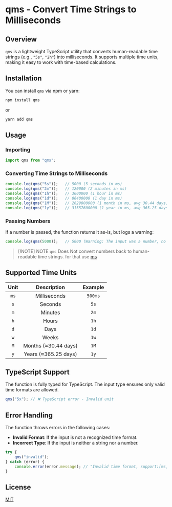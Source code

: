 # qms - Convert Time Strings to Milliseconds

## Overview

`qms` is a lightweight TypeScript utility that converts human-readable time strings (e.g., `"5s"`, `"2h"`) into milliseconds. It supports multiple time units, making it easy to work with time-based calculations.

## Installation

You can install `qms` via npm or yarn:

```sh
npm install qms
```

or

```sh
yarn add qms
```

## Usage

### Importing

```typescript
import qms from "qms";
```

### Converting Time Strings to Milliseconds

```typescript
console.log(qms("5s"));   // 5000 (5 seconds in ms)
console.log(qms("2m"));   // 120000 (2 minutes in ms)
console.log(qms("1h"));   // 3600000 (1 hour in ms)
console.log(qms("1d"));   // 86400000 (1 day in ms)
console.log(qms("1M"));   // 2629800000 (1 month in ms, avg 30.44 days)
console.log(qms("1y"));   // 31557600000 (1 year in ms, avg 365.25 days)
```

### Passing Numbers

If a number is passed, the function returns it as-is, but logs a warning:

```typescript
console.log(qms(5000));   // 5000 (Warning: The input was a number, no need for converting)
```

> [!NOTE] NOTE
> `qms` Does Not convert numbers back to human-readable time strings. for that use [ms](https://github.com/vercel/ms)

## Supported Time Units

| Unit  |     Description      | Example |
| :---: | :------------------: | :-----: |
| `ms`  |     Milliseconds     | `500ms` |
|  `s`  |       Seconds        |  `5s`   |
|  `m`  |       Minutes        |  `2m`   |
|  `h`  |        Hours         |  `1h`   |
|  `d`  |         Days         |  `1d`   |
|  `w`  |        Weeks         |  `1w`   |
|  `M`  | Months (≈30.44 days) |  `1M`   |
|  `y`  | Years (≈365.25 days) |  `1y`   |

## TypeScript Support

The function is fully typed for TypeScript. The input type ensures only valid time formats are allowed.

```typescript
qms("5x"); // ❌ TypeScript error - Invalid unit
```

## Error Handling

The function throws errors in the following cases:

- **Invalid Format**: If the input is not a recognized time format.
- **Incorrect Type**: If the input is neither a string nor a number.

```typescript
try {
    qms("invalid");
} catch (error) {
    console.error(error.message); // "Invalid time format, support:[ms,s,m,h,d,w,M,y]"
}
```

## License

[MIT](?tab=MIT-1-ov-file)
